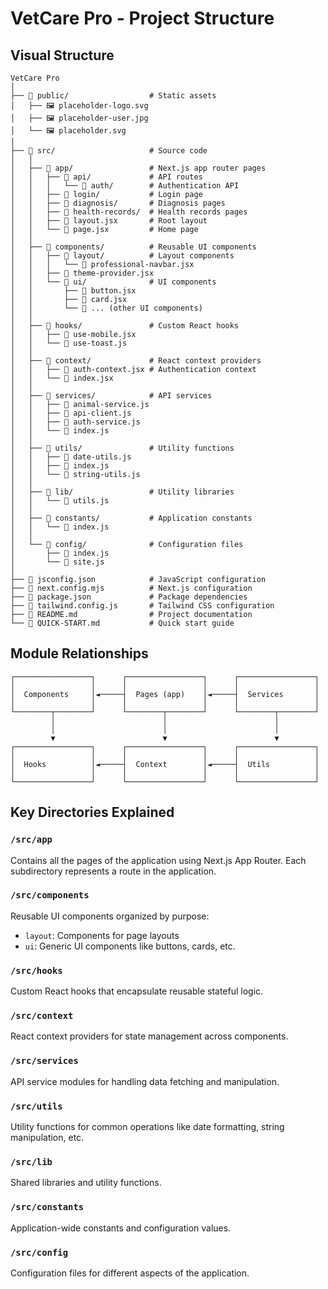 # VetCare Pro - Project Structure

## Visual Structure

```
VetCare Pro
│
├── 📁 public/                  # Static assets
│   ├── 🖼️ placeholder-logo.svg
│   ├── 🖼️ placeholder-user.jpg
│   └── 🖼️ placeholder.svg
│
├── 📁 src/                     # Source code
│   │
│   ├── 📁 app/                 # Next.js app router pages
│   │   ├── 📁 api/             # API routes
│   │   │   └── 📁 auth/        # Authentication API
│   │   ├── 📁 login/           # Login page
│   │   ├── 📁 diagnosis/       # Diagnosis pages
│   │   ├── 📁 health-records/  # Health records pages
│   │   ├── 📄 layout.jsx       # Root layout
│   │   └── 📄 page.jsx         # Home page
│   │
│   ├── 📁 components/          # Reusable UI components
│   │   ├── 📁 layout/          # Layout components
│   │   │   └── 📄 professional-navbar.jsx
│   │   ├── 📄 theme-provider.jsx
│   │   └── 📁 ui/              # UI components
│   │       ├── 📄 button.jsx
│   │       ├── 📄 card.jsx
│   │       └── 📄 ... (other UI components)
│   │
│   ├── 📁 hooks/               # Custom React hooks
│   │   ├── 📄 use-mobile.jsx
│   │   └── 📄 use-toast.js
│   │
│   ├── 📁 context/             # React context providers
│   │   ├── 📄 auth-context.jsx # Authentication context
│   │   └── 📄 index.jsx
│   │
│   ├── 📁 services/            # API services
│   │   ├── 📄 animal-service.js
│   │   ├── 📄 api-client.js
│   │   ├── 📄 auth-service.js
│   │   └── 📄 index.js
│   │
│   ├── 📁 utils/               # Utility functions
│   │   ├── 📄 date-utils.js
│   │   ├── 📄 index.js
│   │   └── 📄 string-utils.js
│   │
│   ├── 📁 lib/                 # Utility libraries
│   │   └── 📄 utils.js
│   │
│   ├── 📁 constants/           # Application constants
│   │   └── 📄 index.js
│   │
│   └── 📁 config/              # Configuration files
│       ├── 📄 index.js
│       └── 📄 site.js
│
├── 📄 jsconfig.json            # JavaScript configuration
├── 📄 next.config.mjs          # Next.js configuration
├── 📄 package.json             # Package dependencies
├── 📄 tailwind.config.js       # Tailwind CSS configuration
├── 📄 README.md                # Project documentation
└── 📄 QUICK-START.md           # Quick start guide
```

## Module Relationships

```
┌─────────────────┐      ┌─────────────────┐      ┌─────────────────┐
│                 │      │                 │      │                 │
│  Components     │◄─────┤  Pages (app)    │◄─────┤  Services       │
│                 │      │                 │      │                 │
└────────┬────────┘      └────────┬────────┘      └────────┬────────┘
         │                        │                        │
         │                        │                        │
         ▼                        ▼                        ▼
┌─────────────────┐      ┌─────────────────┐      ┌─────────────────┐
│                 │      │                 │      │                 │
│  Hooks          │◄─────┤  Context        │◄─────┤  Utils          │
│                 │      │                 │      │                 │
└─────────────────┘      └─────────────────┘      └─────────────────┘
```

## Key Directories Explained

### `/src/app`
Contains all the pages of the application using Next.js App Router. Each subdirectory represents a route in the application.

### `/src/components`
Reusable UI components organized by purpose:
- `layout`: Components for page layouts
- `ui`: Generic UI components like buttons, cards, etc.

### `/src/hooks`
Custom React hooks that encapsulate reusable stateful logic.

### `/src/context`
React context providers for state management across components.

### `/src/services`
API service modules for handling data fetching and manipulation.

### `/src/utils`
Utility functions for common operations like date formatting, string manipulation, etc.

### `/src/lib`
Shared libraries and utility functions.

### `/src/constants`
Application-wide constants and configuration values.

### `/src/config`
Configuration files for different aspects of the application.